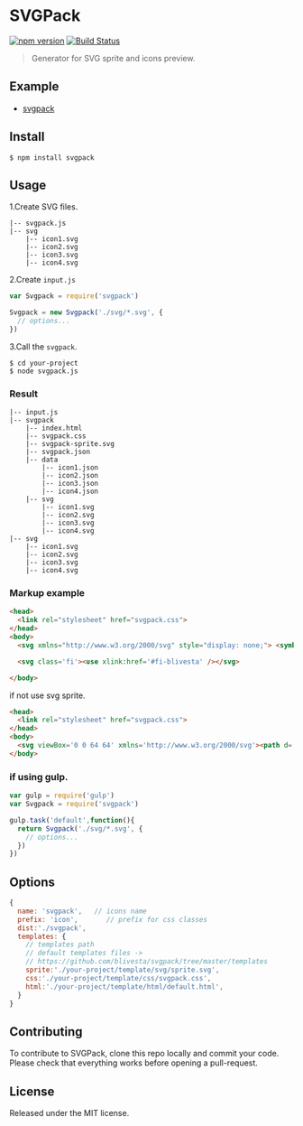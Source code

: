 # SVGPack

[![npm version](https://img.shields.io/npm/v/svgpack.svg?style=flat-square)](https://www.npmjs.com/package/svgpack)
[![Build Status](https://img.shields.io/travis/blivesta/svgpack/master.svg?style=flat-square)](https://travis-ci.org/blivesta/svgpack)


> Generator for SVG sprite and icons preview.

## Example
- [svgpack](https://github.com/blivesta/svgpack)


## Install

```
$ npm install svgpack
```


## Usage

1.Create SVG files.
```
|-- svgpack.js
|-- svg
    |-- icon1.svg
    |-- icon2.svg
    |-- icon3.svg
    |-- icon4.svg
```

2.Create `input.js`
```js
var Svgpack = require('svgpack')

Svgpack = new Svgpack('./svg/*.svg', {
  // options...
})
```

3.Call the `svgpack`.
```
$ cd your-project
$ node svgpack.js
```

### Result

```
|-- input.js
|-- svgpack
    |-- index.html
    |-- svgpack.css
    |-- svgpack-sprite.svg
    |-- svgpack.json
    |-- data
        |-- icon1.json
        |-- icon2.json
        |-- icon3.json
        |-- icon4.json
    |-- svg
        |-- icon1.svg
        |-- icon2.svg
        |-- icon3.svg
        |-- icon4.svg
|-- svg
    |-- icon1.svg
    |-- icon2.svg
    |-- icon3.svg
    |-- icon4.svg
```

### Markup example

```html
<head>
  <link rel="stylesheet" href="svgpack.css">
</head>
<body>
  <svg xmlns="http://www.w3.org/2000/svg" style="display: none;"> <symbol id="fi-blivesta" viewBox="0 0 64 64"><g> <path d="M35.094 0l-15.97 15.965 15.97 15.963-16.037 16.037L35.094 64H64V0H35.094zm14.5 54.812l-8.07-8.062 8.07-8.066 8.062 8.066-8.062 8.062zm0-29.777l-8.07-8.062 8.07-8.064 8.062 8.06-8.062 8.06z"/> </g></symbol></svg>

  <svg class='fi'><use xlink:href='#fi-blivesta' /></svg>

</body>
```

if not use svg sprite.
```html
<head>
  <link rel="stylesheet" href="svgpack.css">
</head>
<body>
  <svg viewBox='0 0 64 64' xmlns='http://www.w3.org/2000/svg'><path d='M35.094 0l-15.97 15.965 15.97 15.963-16.037 16.037L35.094 64H64V0H35.094zm14.5 54.812l-8.07-8.062 8.07-8.066 8.062 8.066-8.062 8.062zm0-29.777l-8.07-8.062 8.07-8.064 8.062 8.06-8.062 8.06z'/></svg>
</body>
```

### if using gulp.

```js
var gulp = require('gulp')
var Svgpack = require('svgpack')

gulp.task('default',function(){
  return Svgpack('./svg/*.svg', {
    // options...
  })
})
```


## Options
```js
{
  name: 'svgpack',   // icons name
  prefix: 'icon',       // prefix for css classes
  dist:'./svgpack',
  templates: {
    // templates path
    // default templates files ->
    // https://github.com/blivesta/svgpack/tree/master/templates
    sprite:'./your-project/template/svg/sprite.svg',
    css:'./your-project/template/css/svgpack.css',
    html:'./your-project/template/html/default.html',
  }
}
```

## Contributing

To contribute to SVGPack, clone this repo locally and commit your code.  
Please check that everything works before opening a pull-request.


## License
Released under the MIT license.
